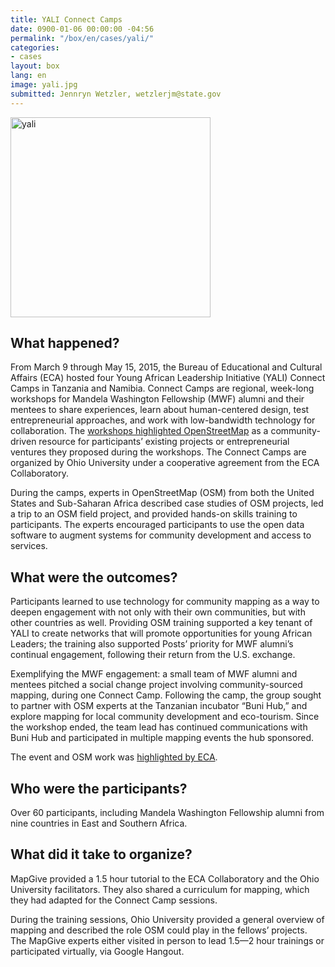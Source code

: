 ```yaml
---
title: YALI Connect Camps
date: 0900-01-06 00:00:00 -04:56
permalink: "/box/en/cases/yali/"
categories:
- cases
layout: box
lang: en
image: yali.jpg
submitted: Jennryn Wetzler, wetzlerjm@state.gov
---
```


<img src='{{site.baseurl}}/assets/img/{{page.image}}' alt="yali" width="320px">

## What happened?

From March 9 through May 15, 2015, the Bureau of Educational and Cultural Affairs (ECA) hosted four Young African Leadership Initiative (YALI) Connect Camps in Tanzania and Namibia. Connect Camps are regional, week-long workshops for Mandela Washington Fellowship (MWF) alumni and their mentees to share experiences, learn about human-centered design, test entrepreneurial approaches, and work with low-bandwidth technology for collaboration. The [workshops highlighted OpenStreetMap](http://mapgive.state.gov/events/connect-camp-maps/) as a community-driven resource for participants’ existing projects or entrepreneurial ventures they proposed during the workshops. The Connect Camps are organized by Ohio University under a cooperative agreement from the ECA Collaboratory.

During the camps, experts in OpenStreetMap (OSM) from both the United States and Sub-Saharan Africa described case studies of OSM projects, led a trip to an OSM field project, and provided hands-on skills training to participants.  The experts encouraged participants to use the open data software to augment systems for community development and access to services. 

## What were the outcomes?

Participants learned to use technology for community mapping as a way to deepen engagement with not only with their own communities, but with other countries as well. Providing OSM training supported a key tenant of YALI to create networks that will promote opportunities for young African Leaders; the training also supported Posts’ priority for MWF alumni’s continual engagement, following their return from the U.S. exchange. 

Exemplifying the MWF engagement: a small team of MWF alumni and mentees pitched a social change project involving community-sourced mapping, during one Connect Camp. Following the camp, the group sought to partner with OSM experts at the Tanzanian incubator “Buni Hub,” and explore mapping for local community development and eco-tourism. Since the workshop ended, the team lead has continued communications with Buni Hub and participated in multiple mapping events the hub sponsored. 

The event and OSM work was [highlighted by ECA](http://eca.state.gov/highlight/mandela-washington-fellows-and-mentees-connected-social-change).

## Who were the participants?

Over 60 participants, including Mandela Washington Fellowship alumni from nine countries in East and Southern Africa.

## What did it take to organize?

MapGive provided a 1.5 hour tutorial to the ECA Collaboratory and the Ohio University facilitators. They also shared a curriculum for mapping, which they had adapted for the Connect Camp sessions.

During the training sessions, Ohio University provided a general overview of mapping and described the role OSM could play in the fellows’ projects. The MapGive experts either visited in person to lead 1.5—2 hour trainings or participated virtually, via Google Hangout.
